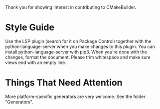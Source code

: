 Thank you for showing interest in contributing to CMakeBuilder.

# Style Guide
Use the LSP plugin (search for it on Package Control) together with the
python-language-server when you make changes to this plugin. You can install
python-language-server with pip3. When you're done with the changes, format
the document. Please trim whitespace and make sure views end with an empty line.

# Things That Need Attention
More platform-specific generators are very welcome. See the folder "Generators".
